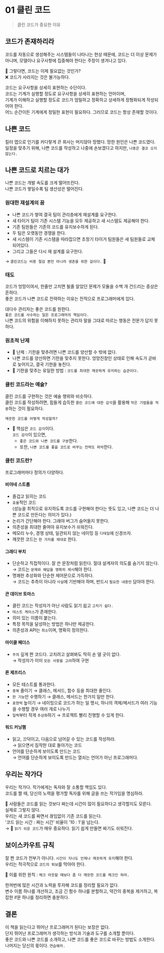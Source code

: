 # 01 클린 코드
> 클린 코드가 중요한 이유

## 코드가 존재하리라
코드를 자동으로 생성해주는 시스템들이 나타나는 현상 때문에, 코드는 더 이상 문제가 아니며, 모델이나 요구사항에 집중해야 한다는 주장이 생겨나고 있다.<br>

🤔 그렇다면, 코드는 이제 필요없는 것인가?<br>
❌ 코드가 사라지는 것은 불가능하다.<br>

코드는 요구사항을 상세히 표현하는 수단이다.<br>
코드는 기계가 실행할 정도로 요구사항을 상세히 표현하는 언어이며,<br>
기계가 이해하고 실행할 정도로 코드가 엄밀하고 정확하고 상세하게 정형화되게 작성되어야 한다.<br>
어느 순간이든 기계에게 정밀한 표현이 필요하다. 그러므로 코드는 항상 존재할 것이다.

## 나쁜 코드
킬러 앱으로 인기를 커다랗게 끈 회사는 머지않아 망했다. 망한 원인은 나쁜 코드였다.<br>
일정을 맞추기 위해, 나쁜 코드를 작성하고 나중에 손보겠다고 하지만, `나중은 결코 오지 않는다.`

## 나쁜 코드로 치르는 대가
나쁜 코드는 개발 속도를 크게 떨어뜨린다.<br>
나쁜 코드가 쌓일수록 팀 생산성은 떨어진다.

### 원대한 재설계의 꿈
- 나쁜 코드가 쌓여 결국 팀이 관리층에게 재설계를 요구한다.
- 새 타이거 팀이 기존 시스템 기능을 모두 제공하고 새 시스템도 제공해야 한다.
- 기존 팀원들은 기존의 코드를 유지보수하게 된다.
- 두 팀은 오랫동안 경쟁을 한다.
- 새 시스템이 기존 시스템을 따라잡으면 초창기 타이거 팀원들은 새 팀원들로 교체 되어있다.
- 그리고 그들은 다시 재 설계를 요구한다.

→ `클린코드는 비용 절감 뿐만 아니라 생존을 위한 길이다.` 🌟

### 태도
코드가 엉망이여서, 한줄만 고치면 될줄 알았던 문제가 모듈을 수백 개 건드리는 증상은 흔하다.<br>
좋은 코드가 나쁜 코드로 전략하는 이유는 전적으로 프로그래머에게 있다.<br>

대다수 관리자는 좋은 코드를 원한다.<br>
`좋은 코드를 사수하는 일은 프로그래머의 책임이다.`<br>
나쁜 코드의 위험을 이해하지 못하는 관리자 말을 그대로 따르는 행동은 전문가 답지 못하다.

### 원초적 난제
- 🤔  난제 : 기한을 맞추려면 나쁜 코드를 양산할 수 밖에 없다. <br>
- 나쁜 코드를 양산하면 기한을 맞추지 못한다. 엉망진창인 상태로 인해 속도가 곧바로 늦어지고, 결국 기한을 놓친다.<br>
- 🌟 기한을 맞추는 유일한 방법 : `코드를 최대한 깨끗하게 유지하는 습관이다.`

### 클린 코드라는 예술?
클린 코드를 구현하는 것은 예술 행위와 비슷하다.<br>
클린 코드를 작성하려면, 힘들게 습득한 `클린 코드에 대한 감각`을 활용해 `작은 기법들을 적용`하는 것이 필요하다.<br>

`깨끗한 코드를 어떻게 작성할까?`<br>
- 🔑 핵심은 `코드 감각`이다. <br>
  `코드 감각`이 있으면,
  - `좋은 코드와 나쁜 코드를 구분`한다.
  - 또한, `나쁜 코드를 좋읕 코드로 바꾸는 전략도 파악`한다.

### 클린 코드란?
프로그래머마다 정의가 다양하다.

#### 비야네 스트롭
- 즐겁고 읽히는 코드
- `효율`적인 코드<br>
  (성능을 최적으로 유지하도록 코드를 구현해야 한다는 뜻도 있고, 나쁜 코드는 더 나쁜 코드로 만든다는 의미가 있다.)
- 논리가 간단해야 한다. 그래야 버그가 숨어들지 못한다.
- 의존성을 최대한 줄여야 유지보수가 쉬워진다.
- 메모리 누수, 경쟁 상태, 일관되지 않는 네이밍 등 `디테일`에 신경쓰자.
- 깨끗한 코드는 `한 가지를 제대로` 한다.

#### 그래디 부치
- 단순하고 직접적이다. 잘 쓴 문장처럼 읽힌다. 절대 설계자의 의도를 숨기지 않는다.<br>
  → 코드는 `문제와 해답을 명확히 제시`해야 한다.
- 명쾌한 추상화와 단순한 제어문으로 가득하다.<br>
  → 코드는 추측이 아니라 `사실`에 기반해야 하며, 반드시 `필요한 내용만` 담아야 한다.

#### 큰 데이브 토마스
- 클린 코드는 작성자가 아닌 사람도 읽기 쉽고 `고치기 쉽다.`
- `테스트 케이스`가 존재한다.
- 의미 있는 이름이 붙는다.
- 특정 목적을 달성하는 방법은 하나만 제공한다.
- 의존성과 API는 `최소`이며, 명확히 정의한다.

#### 마이클 페더스
- `주의` 깊게 짠 코드다. 고치려고 살펴봐도 딱히 손 댈 곳이 없다.<br>
  → 작성자가 이미 `모든 사항을 고려`하여 구현

#### 론 제프리스
- 모든 테스트를 통과한다.
- `중복` 줄이기 → 클래스, 메서드, 함수 등을 최대한 줄인다.
- `한 기능`만 수행하기 → 클래스, 메서드는 한가지 일만 한다.
- `표현력` 높이기 → 네이밍으로 코드가 하는 일 명시, 하나의 객체/메서드가 여러 기능을 수행할 경우 여러 개로 나누기
- `일찍`부터 작게 `추상화`하기 → 프로젝트 빨리 진행할 수 있게 한다.

#### 워드 커닝햄
- 읽고, 끄덕이고, 다음으로 넘어갈 수 있는 코드를 작성하라.<br>
  → 읽으면서 짐작한 대로 돌아가는 코드
- 언어를 단순하게 보이도록 만드는 코드<br>
  → 언어를 단순하게 보이도록 만드는 열쇠는 언어가 아닌 프로그래머다.

## 우리는 작가다
우리는 작가다. 작가에게는 독자와 잘 소통할 책임도 있다.<br>
코드를 짤 때, 당신의 노력을 평가할 독자를 위해 글을 쓰는 작가임을 명심하라.<br>

🤔 사람들은 코드를 읽는 것보다 짜는데 시간이 많이 필요하다고 생각할지도 모른다.<br>
실제로 그렇지 않다.<br>
우리는 새 코드를 짜면서 끊임없이 기존 코드를 읽는다.<br> '코드 읽는 시간 : 짜는 시간' 비율이 '10 : 1'을 넘는다.<br>
→ 🌟 `읽기 쉬운 코드`가 매우 중요하다. 읽기 쉽게 만들면 짜기도 쉬워진다.

## 보이스카우트 규칙
잘 짠 코드가 전부가 아니다. `시간이 지나도 언제나 깨끗하게 유지`해야 한다.<br>
우리는 적극적으로 `코드의 퇴보`를 막아야 한다.

🌟 이를 위한 원칙 : `체크 아웃할 때보다 좀 더 깨끗한 코드를 체크인 하라.`

한꺼번에 많은 시간과 노력을 투자해 코드를 정리할 필요가 없다.<br>
변수 이름 하나를 개선하고, 조금 긴 함수 하나를 분할하고, 약간의 중복을 제거하고, 복잡한 if문 하나를 정리하면 충분하다.

## 결론
이 책을 읽는다고 뛰어난 프로그래머가 된다는 보장은 없다.<br>
단지 뛰어난 프로그래머가 생각하는 방식과 기술과 도구를 소개할 뿐이다.<br>
좋은 코드와 나쁜 코드를 소개하고, 나쁜 코드를 좋은 코드로 바꾸는 방법도 소개한다.<br>
나머지는 당신의 몫이다. `연습해라.`
